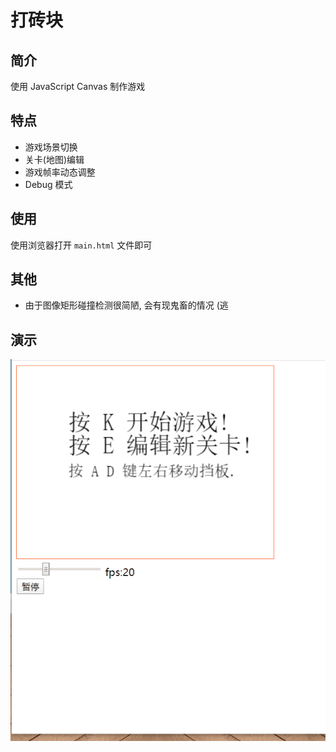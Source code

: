 # 打砖块

## 简介

使用 JavaScript Canvas 制作游戏

## 特点

- 游戏场景切换
- 关卡(地图)编辑
- 游戏帧率动态调整
- Debug 模式

## 使用

使用浏览器打开 `main.html` 文件即可

## 其他

- 由于图像矩形碰撞检测很简陋, 会有现鬼畜的情况 (逃

## 演示

![avatar](gif/play.gif)